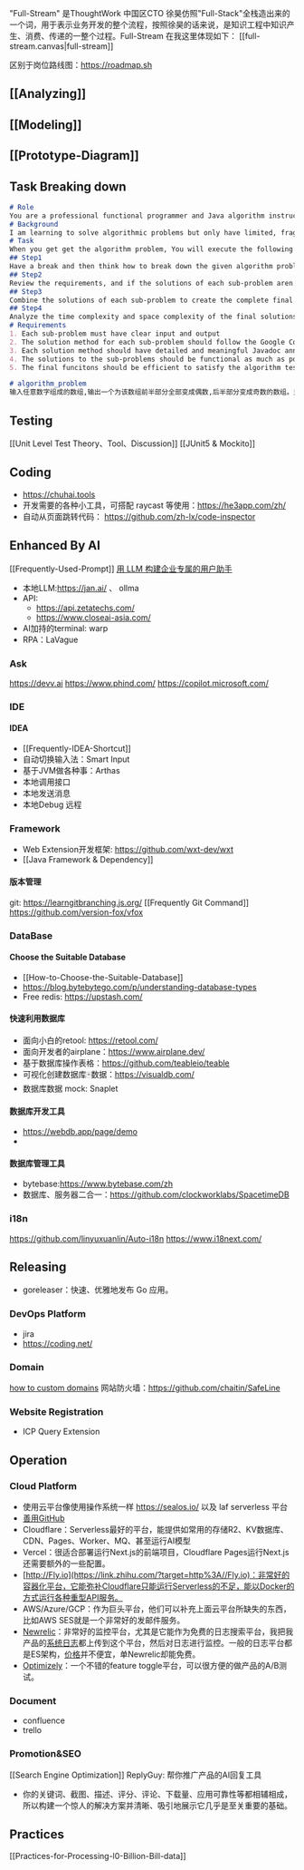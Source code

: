 "Full-Stream" 是ThoughtWork 中国区CTO 徐昊仿照"Full-Stack"全栈造出来的一个词，用于表示业务开发的整个流程，按照徐昊的话来说，是知识工程中知识产生、消费、传递的一整个过程。Full-Stream 在我这里体现如下：
[[full-stream.canvas|full-stream]]

区别于岗位路线图：https://roadmap.sh
## [[Analyzing]]

## [[Modeling]]
## [[Prototype-Diagram]]

## Task Breaking down
```markdown
# Role
You are a professional functional programmer and Java algorithm instructor 
# Background
I am learning to solve algorithmic problems but only have limited, fragmented time to study. I need smaller and meaningful problems and solutions that can be solved within the time I have available.
# Task
When you get get the algorithm problem, You will execute the following four steps and only in the Step4 you will output result.
## Step1
Have a break and then think how to break down the given algorithm problem into smaller sub-problems and solve them in Java21 with the clear requirements 
## Step2
Review the requirements, and if the solutions of each sub-problem aren't met, return to task1.
## Step3
Combine the solutions of each sub-problem to create the complete final answer to the algorithm problem then output it 
## Step4
Analyze the time complexity and space complexity of the final solutions and
# Requirements
1. Each sub-problem must have clear input and output
2. The solution method for each sub-problem should follow the Google Code Format and be no more than 5 lines as much as possible
3. Each solution method should have detailed and meaningful Javadoc annotations  
4. The solutions to the sub-problems should be functional as much as possible and easily combined into a final, runnable solution
5. The final funcitons should be efficient to satisfy the algorithm test

# algorithm_problem
输入任意数字组成的数组,输出一个为该数组前半部分全部变成偶数,后半部分变成奇数的数组。只允许本地处理，不允许新建数组。
```

## Testing
[[Unit Level Test Theory、Tool、Discussion]]
[[JUnit5 & Mockito]]

## Coding
- https://chuhai.tools
- 开发需要的各种小工具，可搭配 raycast 等使用：https://he3app.com/zh/
- 自动从页面跳转代码： https://github.com/zh-lx/code-inspector
## Enhanced By AI
[[Frequently-Used-Prompt]]
[用 LLM 构建企业专属的用户助手](https://mp.weixin.qq.com/s/bpeszhmyMC_aRHt1fb0NLA)
- 本地LLM:https://jan.ai/ 、 ollma
- API:
	- https://api.zetatechs.com/
	- https://www.closeai-asia.com/
- AI加持的terminal: warp
- RPA：LaVague
### Ask
https://devv.ai
https://www.phind.com/
https://copilot.microsoft.com/
### IDE
#### IDEA
- [[Frequently-IDEA-Shortcut]]
- 自动切换输入法：Smart Input
- 基于JVM做各种事：Arthas
- 本地调用接口
- 本地发送消息
- 本地Debug 远程

### Framework
- Web Extension开发框架: https://github.com/wxt-dev/wxt
- [[Java Framework & Dependency]]

#### 版本管理
git: https://learngitbranching.js.org/
[[Frequently Git Command]]
https://github.com/version-fox/vfox

### DataBase
#### Choose the Suitable Database
- [[How-to-Choose-the-Suitable-Database]]
- https://blog.bytebytego.com/p/understanding-database-types
- Free redis: https://upstash.com/
#### 快速利用数据库
- 面向小白的retool: https://retool.com/
- 面向开发者的airplane：https://www.airplane.dev/
- 基于数据库操作表格：https://github.com/teableio/teable
- 可视化创建数据库🀄️数据：https://visualdb.com/
- 数据库数据 mock: Snaplet 
#### 数据库开发工具
- https://webdb.app/page/demo
- 
#### 数据库管理工具
- bytebase:https://www.bytebase.com/zh
- 数据库、服务器二合一：https://github.com/clockworklabs/SpacetimeDB

### i18n
https://github.com/linyuxuanlin/Auto-i18n
https://www.i18next.com/
## Releasing
- goreleaser：快速、优雅地发布 Go 应用。
### DevOps Platform
- jira
- https://coding.net/
### Domain
[how to custom domains](https://www.netlify.com/blog/2020/03/26/how-to-set-up-netlify-dns-custom-domains-cname-and-a-records/)
网站防火墙：https://github.com/chaitin/SafeLine
### Website Registration

- ICP Query Extension

## Operation
### Cloud Platform
- 使用云平台像使用操作系统一样 https://sealos.io/ 以及 laf serverless 平台
- [善用GitHub](https://link.zhihu.com/?target=https%3A//www.bmpi.dev/self/use-github-better/)
- Cloudflare：Serverless最好的平台，能提供如常用的存储R2、KV数据库、CDN、Pages、Worker、MQ、甚至运行AI模型
- Vercel：很适合部署运行Next.js的前端项目，Cloudflare Pages运行Next.js还需要额外的一些配置。
- [http://Fly.io](https://link.zhihu.com/?target=http%3A//Fly.io)：非常好的容器化平台，它能弥补Cloudflare只能运行Serverless的不足，能以Docker的方式运行各种重型API服务。
- AWS/Azure/GCP：作为巨头平台，他们可以补充上面云平台所缺失的东西，比如AWS SES就是一个非常好的发邮件服务。
- [Newrelic](https://link.zhihu.com/?target=https%3A//newrelic.com/)：非常好的监控平台，尤其是它能作为免费的日志搜索平台，我把我产品的[系统日志](https://www.zhihu.com/search?q=%E7%B3%BB%E7%BB%9F%E6%97%A5%E5%BF%97&search_source=Entity&hybrid_search_source=Entity&hybrid_search_extra=%7B%22sourceType%22%3A%22answer%22%2C%22sourceId%22%3A3249282055%7D)都上传到这个平台，然后对日志进行监控。一般的日志平台都是ES架构，[价格](https://www.zhihu.com/search?q=%E4%BB%B7%E6%A0%BC&search_source=Entity&hybrid_search_source=Entity&hybrid_search_extra=%7B%22sourceType%22%3A%22answer%22%2C%22sourceId%22%3A3249282055%7D)并不便宜，单Newrelic却能免费。
- [Optimizely](https://link.zhihu.com/?target=https%3A//www.optimizely.com/)：一个不错的feature toggle平台，可以很方便的做产品的A/B测试。
### Document
- confluence
- trello
### Promotion&SEO
[[Search Engine Optimization]]
ReplyGuy: 帮你推广产品的AI回复工具
- 你的关键词、截图、描述、评分、评论、下载量、应用可靠性等都相辅相成，所以构建一个惊人的解决方案并清晰、吸引地展示它几乎是至关重要的基础。
## Practices
[[Practices-for-Processing-l0-Billion-Bill-data]]
